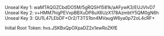 Unseal Key 1: waMTAQGZCbdDO5M/5gRQSH1581k/aAFywK3/EUJVlvD7
Unseal Key 2: v+HMM7higPEVxpBBXuDP8uX6UzX178AzmbtY5QM0gN6h
Unseal Key 3: QU1L47LEbDF+Or2/T3TS1bn4MVaugW6ya0p72oL4cRF+

Initial Root Token: hvs.JSKBxQpOXpaDZ2x1ewRoZKfE